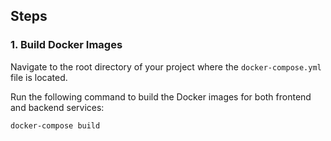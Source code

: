 ## Steps

### 1. Build Docker Images

Navigate to the root directory of your project where the `docker-compose.yml` file is located.

Run the following command to build the Docker images for both frontend and backend services:

```bash
docker-compose build
```
